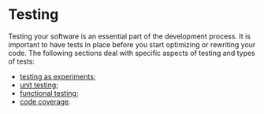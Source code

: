 # Testing

Testing your software is an essential part of the development process.  It is
important to have tests in place before you start optimizing or rewriting your
code. The following sections deal with specific aspects of testing and types of
tests:

* [testing as experiments](testing/testing_as_experiments.md);
* [unit testing](testing/unit_testing.md);
* [functional testing](testing/functional_testing.md);
* [code coverage](testing/code_coverage.md).
